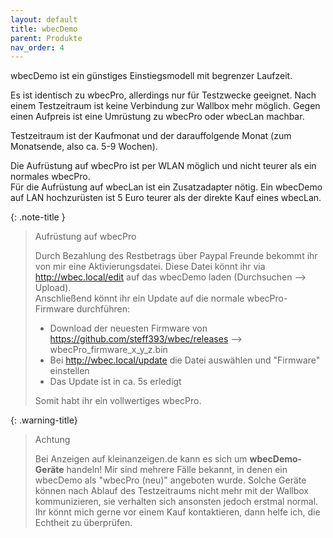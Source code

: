 ```yaml
---
layout: default
title: wbecDemo
parent: Produkte
nav_order: 4
---
```


wbecDemo ist ein günstiges Einstiegsmodell mit begrenzer Laufzeit.  

Es ist identisch zu wbecPro, allerdings nur für Testzwecke geeignet. Nach einem Testzeitraum ist keine Verbindung zur Wallbox mehr möglich. Gegen einen Aufpreis ist eine Umrüstung zu wbecPro oder wbecLan machbar.  

Testzeitraum ist der Kaufmonat und der darauffolgende Monat (zum Monatsende, also ca. 5-9 Wochen).  

Die Aufrüstung auf wbecPro ist per WLAN möglich und nicht teurer als ein normales wbecPro.  
Für die Aufrüstung auf wbecLan ist ein Zusatzadapter nötig. Ein wbecDemo auf LAN hochzurüsten ist 5 Euro teurer als der direkte Kauf eines wbecLan.  

{: .note-title }
> Aufrüstung auf wbecPro
>
> Durch Bezahlung des Restbetrags über Paypal Freunde bekommt ihr von mir eine Aktivierungsdatei. Diese Datei könnt ihr via http://wbec.local/edit auf das wbecDemo laden (Durchsuchen --> Upload).  
> Anschließend könnt ihr ein Update auf die normale wbecPro-Firmware durchführen:  
> - Download der neuesten Firmware von https://github.com/steff393/wbec/releases --> wbecPro_firmware_x_y_z.bin  
> - Bei http://wbec.local/update die Datei auswählen und "Firmware" einstellen
> - Das Update ist in ca. 5s erledigt
>  
> Somit habt ihr ein vollwertiges wbecPro.  

{: .warning-title}
> Achtung
> 
> Bei Anzeigen auf kleinanzeigen.de kann es sich um **wbecDemo-Geräte** handeln! Mir sind mehrere Fälle bekannt, in denen ein wbecDemo als "wbecPro (neu)" angeboten wurde. Solche Geräte können nach Ablauf des Testzeitraums nicht mehr mit der Wallbox kommunizieren, sie verhalten sich ansonsten jedoch erstmal normal.    
> Ihr könnt mich gerne vor einem Kauf kontaktieren, dann helfe ich, die Echtheit zu überprüfen.  
